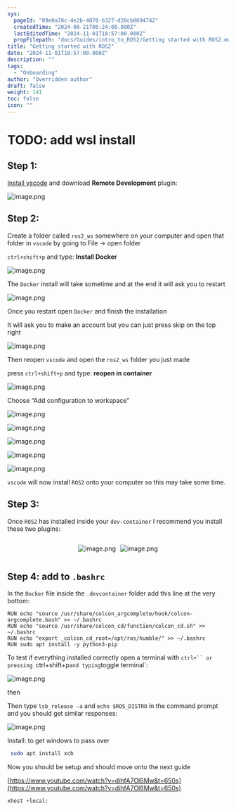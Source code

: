 ```yaml
---
sys:
  pageId: "89e0a78c-4e2b-4070-b327-d28cb0694742"
  createdTime: "2024-08-21T00:24:00.000Z"
  lastEditedTime: "2024-11-01T18:57:00.000Z"
  propFilepath: "docs/Guides/intro_to_ROS2/Getting started with ROS2.md"
title: "Getting started with ROS2"
date: "2024-11-01T18:57:00.000Z"
description: ""
tags:
  - "Onboarding"
author: "Overridden author"
draft: false
weight: 141
toc: false
icon: ""
---
```


# TODO: add wsl install

## Step 1:

[Install vscode](https://code.visualstudio.com/download) and download **Remote Development** plugin:

![image.png](https://prod-files-secure.s3.us-west-2.amazonaws.com/d518164a-d88e-44d1-a4ee-3adb3bd8bce0/efb52993-1881-4a40-b95e-6f020334f022/image.png?X-Amz-Algorithm=AWS4-HMAC-SHA256&X-Amz-Content-Sha256=UNSIGNED-PAYLOAD&X-Amz-Credential=ASIAZI2LB466UUNKHD42%2F20250407%2Fus-west-2%2Fs3%2Faws4_request&X-Amz-Date=20250407T140849Z&X-Amz-Expires=3600&X-Amz-Security-Token=IQoJb3JpZ2luX2VjEOb%2F%2F%2F%2F%2F%2F%2F%2F%2F%2FwEaCXVzLXdlc3QtMiJHMEUCIAgWajJjG7F7nHD7tripsBUmL%2FZbgvG2lmpF4gtp4mlwAiEAw0OEVVOYmJ4wZVBpyt%2Bv91ZO%2Fmmg49n%2FWqVpg6zmyYMq%2FwMIXxAAGgw2Mzc0MjMxODM4MDUiDD4uli7PEqvOQb%2FVcyrcA93abQNRFPeyIJET5v3v5R2CyLlND6UCV6OonuWmvjHXdJ4hJdhWDlS3ft7gjVkhASnxgt4GzD7yH3Nj6JsYkggV5BW9CMKR595x8qtj9moxiPBfwNml7mGbUz0jsyZLsmkFIIdTvwx%2F64A4d7n6rwTL2Wy%2FLnZ1shg5d9MBZuOf9R1M67RyqrOsLxGfLt7IXIg8SBWYXjz%2Fv%2Fs5%2B3h6JUbI6Fzav2lyJolfq88HhV%2FzZI8sl0MMvkLmG8hkPd72jxsg%2BYRjfPxMQOU9eHcE8dVd2y4%2FUg3nSLMDYb2X%2FnSP6nvHAKmNdzeuyxo3h3t2NZvUHt1KWMXsbz1aqsLdCMqyDHDI%2FyHY%2FcDOEr3bRwms00AIj%2FSTllo%2FNY6JVhF%2FG4o6kJg62OnCh7GANSMcmppMf%2Fa6ZIt1ZkNavXqbUkL9OPnOGlYPe11r7GEG5ud2tnfGcCGIxMkX3QHtCdh6yAdwHbPmxDsuRDFLCgYwAqeiHk8AMafNkbxrdtAgtRy3y3yllmDBLkaHC6441ieHDbHjCH7YJkvAoveqjaoUMRh5xYm8d5SFfWkDFSe%2BRPzISXbEtrXOVJT5huehQIIItR5pDPlA2ladGMGv0fBTTamsG6AXwn63SAMFJrMuMOC2z78GOqUBUeM3lp19aSTJKOxOX2VTVFVVzvRQEzig6BMWLCyIHBf%2BVI5i3f52OBpYQyhBdfw913YFUzOrc5%2BTnNVjj%2BlzxN7dyxgpJ7%2F3P46oauBr86ak44YEsDLtmRMkv7P9JaxQxWylW7x1bZ001MAAtz5VWtfY%2BpnhBg69q39CzSLz42RfXbjrw%2FVQAzKXx4LFK3v%2F5AbwH1PfXAl3LONqPsXJjO8GdeCl&X-Amz-Signature=06aa7ecec0b9c6ef643ccffba7a943c3fde45462cc3669c1f76de4d41e5b9b93&X-Amz-SignedHeaders=host&x-id=GetObject)

## Step 2:

Create a folder called `ros2_ws` somewhere on your computer and open that folder in `vscode` by going to File → open folder 

`ctrl+shift+p` and type: **Install Docker**

![image.png](https://prod-files-secure.s3.us-west-2.amazonaws.com/d518164a-d88e-44d1-a4ee-3adb3bd8bce0/2269dc0e-1cd5-47ff-bceb-c04ad9b2eab0/image.png?X-Amz-Algorithm=AWS4-HMAC-SHA256&X-Amz-Content-Sha256=UNSIGNED-PAYLOAD&X-Amz-Credential=ASIAZI2LB466UUNKHD42%2F20250407%2Fus-west-2%2Fs3%2Faws4_request&X-Amz-Date=20250407T140849Z&X-Amz-Expires=3600&X-Amz-Security-Token=IQoJb3JpZ2luX2VjEOb%2F%2F%2F%2F%2F%2F%2F%2F%2F%2FwEaCXVzLXdlc3QtMiJHMEUCIAgWajJjG7F7nHD7tripsBUmL%2FZbgvG2lmpF4gtp4mlwAiEAw0OEVVOYmJ4wZVBpyt%2Bv91ZO%2Fmmg49n%2FWqVpg6zmyYMq%2FwMIXxAAGgw2Mzc0MjMxODM4MDUiDD4uli7PEqvOQb%2FVcyrcA93abQNRFPeyIJET5v3v5R2CyLlND6UCV6OonuWmvjHXdJ4hJdhWDlS3ft7gjVkhASnxgt4GzD7yH3Nj6JsYkggV5BW9CMKR595x8qtj9moxiPBfwNml7mGbUz0jsyZLsmkFIIdTvwx%2F64A4d7n6rwTL2Wy%2FLnZ1shg5d9MBZuOf9R1M67RyqrOsLxGfLt7IXIg8SBWYXjz%2Fv%2Fs5%2B3h6JUbI6Fzav2lyJolfq88HhV%2FzZI8sl0MMvkLmG8hkPd72jxsg%2BYRjfPxMQOU9eHcE8dVd2y4%2FUg3nSLMDYb2X%2FnSP6nvHAKmNdzeuyxo3h3t2NZvUHt1KWMXsbz1aqsLdCMqyDHDI%2FyHY%2FcDOEr3bRwms00AIj%2FSTllo%2FNY6JVhF%2FG4o6kJg62OnCh7GANSMcmppMf%2Fa6ZIt1ZkNavXqbUkL9OPnOGlYPe11r7GEG5ud2tnfGcCGIxMkX3QHtCdh6yAdwHbPmxDsuRDFLCgYwAqeiHk8AMafNkbxrdtAgtRy3y3yllmDBLkaHC6441ieHDbHjCH7YJkvAoveqjaoUMRh5xYm8d5SFfWkDFSe%2BRPzISXbEtrXOVJT5huehQIIItR5pDPlA2ladGMGv0fBTTamsG6AXwn63SAMFJrMuMOC2z78GOqUBUeM3lp19aSTJKOxOX2VTVFVVzvRQEzig6BMWLCyIHBf%2BVI5i3f52OBpYQyhBdfw913YFUzOrc5%2BTnNVjj%2BlzxN7dyxgpJ7%2F3P46oauBr86ak44YEsDLtmRMkv7P9JaxQxWylW7x1bZ001MAAtz5VWtfY%2BpnhBg69q39CzSLz42RfXbjrw%2FVQAzKXx4LFK3v%2F5AbwH1PfXAl3LONqPsXJjO8GdeCl&X-Amz-Signature=0af87a28d88a63349f250de4a3687a6469a108a5efa6e697f59a9cc37db86221&X-Amz-SignedHeaders=host&x-id=GetObject)

The `Docker` install will take sometime and at the end it will ask you to restart

![image.png](https://prod-files-secure.s3.us-west-2.amazonaws.com/d518164a-d88e-44d1-a4ee-3adb3bd8bce0/ed233f78-be33-4b1f-b89c-9c346c0e961e/image.png?X-Amz-Algorithm=AWS4-HMAC-SHA256&X-Amz-Content-Sha256=UNSIGNED-PAYLOAD&X-Amz-Credential=ASIAZI2LB466UUNKHD42%2F20250407%2Fus-west-2%2Fs3%2Faws4_request&X-Amz-Date=20250407T140849Z&X-Amz-Expires=3600&X-Amz-Security-Token=IQoJb3JpZ2luX2VjEOb%2F%2F%2F%2F%2F%2F%2F%2F%2F%2FwEaCXVzLXdlc3QtMiJHMEUCIAgWajJjG7F7nHD7tripsBUmL%2FZbgvG2lmpF4gtp4mlwAiEAw0OEVVOYmJ4wZVBpyt%2Bv91ZO%2Fmmg49n%2FWqVpg6zmyYMq%2FwMIXxAAGgw2Mzc0MjMxODM4MDUiDD4uli7PEqvOQb%2FVcyrcA93abQNRFPeyIJET5v3v5R2CyLlND6UCV6OonuWmvjHXdJ4hJdhWDlS3ft7gjVkhASnxgt4GzD7yH3Nj6JsYkggV5BW9CMKR595x8qtj9moxiPBfwNml7mGbUz0jsyZLsmkFIIdTvwx%2F64A4d7n6rwTL2Wy%2FLnZ1shg5d9MBZuOf9R1M67RyqrOsLxGfLt7IXIg8SBWYXjz%2Fv%2Fs5%2B3h6JUbI6Fzav2lyJolfq88HhV%2FzZI8sl0MMvkLmG8hkPd72jxsg%2BYRjfPxMQOU9eHcE8dVd2y4%2FUg3nSLMDYb2X%2FnSP6nvHAKmNdzeuyxo3h3t2NZvUHt1KWMXsbz1aqsLdCMqyDHDI%2FyHY%2FcDOEr3bRwms00AIj%2FSTllo%2FNY6JVhF%2FG4o6kJg62OnCh7GANSMcmppMf%2Fa6ZIt1ZkNavXqbUkL9OPnOGlYPe11r7GEG5ud2tnfGcCGIxMkX3QHtCdh6yAdwHbPmxDsuRDFLCgYwAqeiHk8AMafNkbxrdtAgtRy3y3yllmDBLkaHC6441ieHDbHjCH7YJkvAoveqjaoUMRh5xYm8d5SFfWkDFSe%2BRPzISXbEtrXOVJT5huehQIIItR5pDPlA2ladGMGv0fBTTamsG6AXwn63SAMFJrMuMOC2z78GOqUBUeM3lp19aSTJKOxOX2VTVFVVzvRQEzig6BMWLCyIHBf%2BVI5i3f52OBpYQyhBdfw913YFUzOrc5%2BTnNVjj%2BlzxN7dyxgpJ7%2F3P46oauBr86ak44YEsDLtmRMkv7P9JaxQxWylW7x1bZ001MAAtz5VWtfY%2BpnhBg69q39CzSLz42RfXbjrw%2FVQAzKXx4LFK3v%2F5AbwH1PfXAl3LONqPsXJjO8GdeCl&X-Amz-Signature=be480e696575b441f286b069875fbe85510da89d772e0c727d442db9a4a21123&X-Amz-SignedHeaders=host&x-id=GetObject)

Once you restart open `Docker` and finish the installation

It will ask you to make an account but you can just press skip on the top right

![image.png](https://prod-files-secure.s3.us-west-2.amazonaws.com/d518164a-d88e-44d1-a4ee-3adb3bd8bce0/21010ad9-1659-4fd9-9f59-9932a09b2a3d/image.png?X-Amz-Algorithm=AWS4-HMAC-SHA256&X-Amz-Content-Sha256=UNSIGNED-PAYLOAD&X-Amz-Credential=ASIAZI2LB466UUNKHD42%2F20250407%2Fus-west-2%2Fs3%2Faws4_request&X-Amz-Date=20250407T140849Z&X-Amz-Expires=3600&X-Amz-Security-Token=IQoJb3JpZ2luX2VjEOb%2F%2F%2F%2F%2F%2F%2F%2F%2F%2FwEaCXVzLXdlc3QtMiJHMEUCIAgWajJjG7F7nHD7tripsBUmL%2FZbgvG2lmpF4gtp4mlwAiEAw0OEVVOYmJ4wZVBpyt%2Bv91ZO%2Fmmg49n%2FWqVpg6zmyYMq%2FwMIXxAAGgw2Mzc0MjMxODM4MDUiDD4uli7PEqvOQb%2FVcyrcA93abQNRFPeyIJET5v3v5R2CyLlND6UCV6OonuWmvjHXdJ4hJdhWDlS3ft7gjVkhASnxgt4GzD7yH3Nj6JsYkggV5BW9CMKR595x8qtj9moxiPBfwNml7mGbUz0jsyZLsmkFIIdTvwx%2F64A4d7n6rwTL2Wy%2FLnZ1shg5d9MBZuOf9R1M67RyqrOsLxGfLt7IXIg8SBWYXjz%2Fv%2Fs5%2B3h6JUbI6Fzav2lyJolfq88HhV%2FzZI8sl0MMvkLmG8hkPd72jxsg%2BYRjfPxMQOU9eHcE8dVd2y4%2FUg3nSLMDYb2X%2FnSP6nvHAKmNdzeuyxo3h3t2NZvUHt1KWMXsbz1aqsLdCMqyDHDI%2FyHY%2FcDOEr3bRwms00AIj%2FSTllo%2FNY6JVhF%2FG4o6kJg62OnCh7GANSMcmppMf%2Fa6ZIt1ZkNavXqbUkL9OPnOGlYPe11r7GEG5ud2tnfGcCGIxMkX3QHtCdh6yAdwHbPmxDsuRDFLCgYwAqeiHk8AMafNkbxrdtAgtRy3y3yllmDBLkaHC6441ieHDbHjCH7YJkvAoveqjaoUMRh5xYm8d5SFfWkDFSe%2BRPzISXbEtrXOVJT5huehQIIItR5pDPlA2ladGMGv0fBTTamsG6AXwn63SAMFJrMuMOC2z78GOqUBUeM3lp19aSTJKOxOX2VTVFVVzvRQEzig6BMWLCyIHBf%2BVI5i3f52OBpYQyhBdfw913YFUzOrc5%2BTnNVjj%2BlzxN7dyxgpJ7%2F3P46oauBr86ak44YEsDLtmRMkv7P9JaxQxWylW7x1bZ001MAAtz5VWtfY%2BpnhBg69q39CzSLz42RfXbjrw%2FVQAzKXx4LFK3v%2F5AbwH1PfXAl3LONqPsXJjO8GdeCl&X-Amz-Signature=79758e43f61614be8572ea4c0fd71aa5a5f32bb6ebd007730639a19723257e42&X-Amz-SignedHeaders=host&x-id=GetObject)

Then reopen `vscode` and open the `ros2_ws` folder you just made

press `ctrl+shift+p` and type: **reopen in container**

![image.png](https://prod-files-secure.s3.us-west-2.amazonaws.com/d518164a-d88e-44d1-a4ee-3adb3bd8bce0/4e93b8c2-41ad-488c-8095-c74205196118/image.png?X-Amz-Algorithm=AWS4-HMAC-SHA256&X-Amz-Content-Sha256=UNSIGNED-PAYLOAD&X-Amz-Credential=ASIAZI2LB466UUNKHD42%2F20250407%2Fus-west-2%2Fs3%2Faws4_request&X-Amz-Date=20250407T140849Z&X-Amz-Expires=3600&X-Amz-Security-Token=IQoJb3JpZ2luX2VjEOb%2F%2F%2F%2F%2F%2F%2F%2F%2F%2FwEaCXVzLXdlc3QtMiJHMEUCIAgWajJjG7F7nHD7tripsBUmL%2FZbgvG2lmpF4gtp4mlwAiEAw0OEVVOYmJ4wZVBpyt%2Bv91ZO%2Fmmg49n%2FWqVpg6zmyYMq%2FwMIXxAAGgw2Mzc0MjMxODM4MDUiDD4uli7PEqvOQb%2FVcyrcA93abQNRFPeyIJET5v3v5R2CyLlND6UCV6OonuWmvjHXdJ4hJdhWDlS3ft7gjVkhASnxgt4GzD7yH3Nj6JsYkggV5BW9CMKR595x8qtj9moxiPBfwNml7mGbUz0jsyZLsmkFIIdTvwx%2F64A4d7n6rwTL2Wy%2FLnZ1shg5d9MBZuOf9R1M67RyqrOsLxGfLt7IXIg8SBWYXjz%2Fv%2Fs5%2B3h6JUbI6Fzav2lyJolfq88HhV%2FzZI8sl0MMvkLmG8hkPd72jxsg%2BYRjfPxMQOU9eHcE8dVd2y4%2FUg3nSLMDYb2X%2FnSP6nvHAKmNdzeuyxo3h3t2NZvUHt1KWMXsbz1aqsLdCMqyDHDI%2FyHY%2FcDOEr3bRwms00AIj%2FSTllo%2FNY6JVhF%2FG4o6kJg62OnCh7GANSMcmppMf%2Fa6ZIt1ZkNavXqbUkL9OPnOGlYPe11r7GEG5ud2tnfGcCGIxMkX3QHtCdh6yAdwHbPmxDsuRDFLCgYwAqeiHk8AMafNkbxrdtAgtRy3y3yllmDBLkaHC6441ieHDbHjCH7YJkvAoveqjaoUMRh5xYm8d5SFfWkDFSe%2BRPzISXbEtrXOVJT5huehQIIItR5pDPlA2ladGMGv0fBTTamsG6AXwn63SAMFJrMuMOC2z78GOqUBUeM3lp19aSTJKOxOX2VTVFVVzvRQEzig6BMWLCyIHBf%2BVI5i3f52OBpYQyhBdfw913YFUzOrc5%2BTnNVjj%2BlzxN7dyxgpJ7%2F3P46oauBr86ak44YEsDLtmRMkv7P9JaxQxWylW7x1bZ001MAAtz5VWtfY%2BpnhBg69q39CzSLz42RfXbjrw%2FVQAzKXx4LFK3v%2F5AbwH1PfXAl3LONqPsXJjO8GdeCl&X-Amz-Signature=c8e54e544a890c070e535fb5a3f54aa186f86917d16253ad6a9035adfbb66f5b&X-Amz-SignedHeaders=host&x-id=GetObject)

Choose “Add configuration to workspace”

![image.png](https://prod-files-secure.s3.us-west-2.amazonaws.com/d518164a-d88e-44d1-a4ee-3adb3bd8bce0/9560b282-5060-4989-ba37-97e7b2c22476/image.png?X-Amz-Algorithm=AWS4-HMAC-SHA256&X-Amz-Content-Sha256=UNSIGNED-PAYLOAD&X-Amz-Credential=ASIAZI2LB466UUNKHD42%2F20250407%2Fus-west-2%2Fs3%2Faws4_request&X-Amz-Date=20250407T140849Z&X-Amz-Expires=3600&X-Amz-Security-Token=IQoJb3JpZ2luX2VjEOb%2F%2F%2F%2F%2F%2F%2F%2F%2F%2FwEaCXVzLXdlc3QtMiJHMEUCIAgWajJjG7F7nHD7tripsBUmL%2FZbgvG2lmpF4gtp4mlwAiEAw0OEVVOYmJ4wZVBpyt%2Bv91ZO%2Fmmg49n%2FWqVpg6zmyYMq%2FwMIXxAAGgw2Mzc0MjMxODM4MDUiDD4uli7PEqvOQb%2FVcyrcA93abQNRFPeyIJET5v3v5R2CyLlND6UCV6OonuWmvjHXdJ4hJdhWDlS3ft7gjVkhASnxgt4GzD7yH3Nj6JsYkggV5BW9CMKR595x8qtj9moxiPBfwNml7mGbUz0jsyZLsmkFIIdTvwx%2F64A4d7n6rwTL2Wy%2FLnZ1shg5d9MBZuOf9R1M67RyqrOsLxGfLt7IXIg8SBWYXjz%2Fv%2Fs5%2B3h6JUbI6Fzav2lyJolfq88HhV%2FzZI8sl0MMvkLmG8hkPd72jxsg%2BYRjfPxMQOU9eHcE8dVd2y4%2FUg3nSLMDYb2X%2FnSP6nvHAKmNdzeuyxo3h3t2NZvUHt1KWMXsbz1aqsLdCMqyDHDI%2FyHY%2FcDOEr3bRwms00AIj%2FSTllo%2FNY6JVhF%2FG4o6kJg62OnCh7GANSMcmppMf%2Fa6ZIt1ZkNavXqbUkL9OPnOGlYPe11r7GEG5ud2tnfGcCGIxMkX3QHtCdh6yAdwHbPmxDsuRDFLCgYwAqeiHk8AMafNkbxrdtAgtRy3y3yllmDBLkaHC6441ieHDbHjCH7YJkvAoveqjaoUMRh5xYm8d5SFfWkDFSe%2BRPzISXbEtrXOVJT5huehQIIItR5pDPlA2ladGMGv0fBTTamsG6AXwn63SAMFJrMuMOC2z78GOqUBUeM3lp19aSTJKOxOX2VTVFVVzvRQEzig6BMWLCyIHBf%2BVI5i3f52OBpYQyhBdfw913YFUzOrc5%2BTnNVjj%2BlzxN7dyxgpJ7%2F3P46oauBr86ak44YEsDLtmRMkv7P9JaxQxWylW7x1bZ001MAAtz5VWtfY%2BpnhBg69q39CzSLz42RfXbjrw%2FVQAzKXx4LFK3v%2F5AbwH1PfXAl3LONqPsXJjO8GdeCl&X-Amz-Signature=f3d3db71748740b8323faa1ca82a313778c9a6f7ae13c03d34e846cfa321e360&X-Amz-SignedHeaders=host&x-id=GetObject)

![image.png](https://prod-files-secure.s3.us-west-2.amazonaws.com/d518164a-d88e-44d1-a4ee-3adb3bd8bce0/2ee63f81-886b-48e8-a553-dc6e5eac99e4/image.png?X-Amz-Algorithm=AWS4-HMAC-SHA256&X-Amz-Content-Sha256=UNSIGNED-PAYLOAD&X-Amz-Credential=ASIAZI2LB466UUNKHD42%2F20250407%2Fus-west-2%2Fs3%2Faws4_request&X-Amz-Date=20250407T140849Z&X-Amz-Expires=3600&X-Amz-Security-Token=IQoJb3JpZ2luX2VjEOb%2F%2F%2F%2F%2F%2F%2F%2F%2F%2FwEaCXVzLXdlc3QtMiJHMEUCIAgWajJjG7F7nHD7tripsBUmL%2FZbgvG2lmpF4gtp4mlwAiEAw0OEVVOYmJ4wZVBpyt%2Bv91ZO%2Fmmg49n%2FWqVpg6zmyYMq%2FwMIXxAAGgw2Mzc0MjMxODM4MDUiDD4uli7PEqvOQb%2FVcyrcA93abQNRFPeyIJET5v3v5R2CyLlND6UCV6OonuWmvjHXdJ4hJdhWDlS3ft7gjVkhASnxgt4GzD7yH3Nj6JsYkggV5BW9CMKR595x8qtj9moxiPBfwNml7mGbUz0jsyZLsmkFIIdTvwx%2F64A4d7n6rwTL2Wy%2FLnZ1shg5d9MBZuOf9R1M67RyqrOsLxGfLt7IXIg8SBWYXjz%2Fv%2Fs5%2B3h6JUbI6Fzav2lyJolfq88HhV%2FzZI8sl0MMvkLmG8hkPd72jxsg%2BYRjfPxMQOU9eHcE8dVd2y4%2FUg3nSLMDYb2X%2FnSP6nvHAKmNdzeuyxo3h3t2NZvUHt1KWMXsbz1aqsLdCMqyDHDI%2FyHY%2FcDOEr3bRwms00AIj%2FSTllo%2FNY6JVhF%2FG4o6kJg62OnCh7GANSMcmppMf%2Fa6ZIt1ZkNavXqbUkL9OPnOGlYPe11r7GEG5ud2tnfGcCGIxMkX3QHtCdh6yAdwHbPmxDsuRDFLCgYwAqeiHk8AMafNkbxrdtAgtRy3y3yllmDBLkaHC6441ieHDbHjCH7YJkvAoveqjaoUMRh5xYm8d5SFfWkDFSe%2BRPzISXbEtrXOVJT5huehQIIItR5pDPlA2ladGMGv0fBTTamsG6AXwn63SAMFJrMuMOC2z78GOqUBUeM3lp19aSTJKOxOX2VTVFVVzvRQEzig6BMWLCyIHBf%2BVI5i3f52OBpYQyhBdfw913YFUzOrc5%2BTnNVjj%2BlzxN7dyxgpJ7%2F3P46oauBr86ak44YEsDLtmRMkv7P9JaxQxWylW7x1bZ001MAAtz5VWtfY%2BpnhBg69q39CzSLz42RfXbjrw%2FVQAzKXx4LFK3v%2F5AbwH1PfXAl3LONqPsXJjO8GdeCl&X-Amz-Signature=5f9e96d3e56bafae3a5d418a46ee65abd7cec9b66e0d4d3d6f2f91ca268c5fe2&X-Amz-SignedHeaders=host&x-id=GetObject)

![image.png](https://prod-files-secure.s3.us-west-2.amazonaws.com/d518164a-d88e-44d1-a4ee-3adb3bd8bce0/ae1580b2-b048-407e-aed9-b584224a7a04/image.png?X-Amz-Algorithm=AWS4-HMAC-SHA256&X-Amz-Content-Sha256=UNSIGNED-PAYLOAD&X-Amz-Credential=ASIAZI2LB466UUNKHD42%2F20250407%2Fus-west-2%2Fs3%2Faws4_request&X-Amz-Date=20250407T140849Z&X-Amz-Expires=3600&X-Amz-Security-Token=IQoJb3JpZ2luX2VjEOb%2F%2F%2F%2F%2F%2F%2F%2F%2F%2FwEaCXVzLXdlc3QtMiJHMEUCIAgWajJjG7F7nHD7tripsBUmL%2FZbgvG2lmpF4gtp4mlwAiEAw0OEVVOYmJ4wZVBpyt%2Bv91ZO%2Fmmg49n%2FWqVpg6zmyYMq%2FwMIXxAAGgw2Mzc0MjMxODM4MDUiDD4uli7PEqvOQb%2FVcyrcA93abQNRFPeyIJET5v3v5R2CyLlND6UCV6OonuWmvjHXdJ4hJdhWDlS3ft7gjVkhASnxgt4GzD7yH3Nj6JsYkggV5BW9CMKR595x8qtj9moxiPBfwNml7mGbUz0jsyZLsmkFIIdTvwx%2F64A4d7n6rwTL2Wy%2FLnZ1shg5d9MBZuOf9R1M67RyqrOsLxGfLt7IXIg8SBWYXjz%2Fv%2Fs5%2B3h6JUbI6Fzav2lyJolfq88HhV%2FzZI8sl0MMvkLmG8hkPd72jxsg%2BYRjfPxMQOU9eHcE8dVd2y4%2FUg3nSLMDYb2X%2FnSP6nvHAKmNdzeuyxo3h3t2NZvUHt1KWMXsbz1aqsLdCMqyDHDI%2FyHY%2FcDOEr3bRwms00AIj%2FSTllo%2FNY6JVhF%2FG4o6kJg62OnCh7GANSMcmppMf%2Fa6ZIt1ZkNavXqbUkL9OPnOGlYPe11r7GEG5ud2tnfGcCGIxMkX3QHtCdh6yAdwHbPmxDsuRDFLCgYwAqeiHk8AMafNkbxrdtAgtRy3y3yllmDBLkaHC6441ieHDbHjCH7YJkvAoveqjaoUMRh5xYm8d5SFfWkDFSe%2BRPzISXbEtrXOVJT5huehQIIItR5pDPlA2ladGMGv0fBTTamsG6AXwn63SAMFJrMuMOC2z78GOqUBUeM3lp19aSTJKOxOX2VTVFVVzvRQEzig6BMWLCyIHBf%2BVI5i3f52OBpYQyhBdfw913YFUzOrc5%2BTnNVjj%2BlzxN7dyxgpJ7%2F3P46oauBr86ak44YEsDLtmRMkv7P9JaxQxWylW7x1bZ001MAAtz5VWtfY%2BpnhBg69q39CzSLz42RfXbjrw%2FVQAzKXx4LFK3v%2F5AbwH1PfXAl3LONqPsXJjO8GdeCl&X-Amz-Signature=1dca2f52ee760df05a6121de39e2bacdf78dd2d2e62f1ad839ea6f3d153fb9aa&X-Amz-SignedHeaders=host&x-id=GetObject)

![image.png](https://prod-files-secure.s3.us-west-2.amazonaws.com/d518164a-d88e-44d1-a4ee-3adb3bd8bce0/53255b28-f75e-430f-b9e3-c0ac8577e42b/image.png?X-Amz-Algorithm=AWS4-HMAC-SHA256&X-Amz-Content-Sha256=UNSIGNED-PAYLOAD&X-Amz-Credential=ASIAZI2LB466UUNKHD42%2F20250407%2Fus-west-2%2Fs3%2Faws4_request&X-Amz-Date=20250407T140849Z&X-Amz-Expires=3600&X-Amz-Security-Token=IQoJb3JpZ2luX2VjEOb%2F%2F%2F%2F%2F%2F%2F%2F%2F%2FwEaCXVzLXdlc3QtMiJHMEUCIAgWajJjG7F7nHD7tripsBUmL%2FZbgvG2lmpF4gtp4mlwAiEAw0OEVVOYmJ4wZVBpyt%2Bv91ZO%2Fmmg49n%2FWqVpg6zmyYMq%2FwMIXxAAGgw2Mzc0MjMxODM4MDUiDD4uli7PEqvOQb%2FVcyrcA93abQNRFPeyIJET5v3v5R2CyLlND6UCV6OonuWmvjHXdJ4hJdhWDlS3ft7gjVkhASnxgt4GzD7yH3Nj6JsYkggV5BW9CMKR595x8qtj9moxiPBfwNml7mGbUz0jsyZLsmkFIIdTvwx%2F64A4d7n6rwTL2Wy%2FLnZ1shg5d9MBZuOf9R1M67RyqrOsLxGfLt7IXIg8SBWYXjz%2Fv%2Fs5%2B3h6JUbI6Fzav2lyJolfq88HhV%2FzZI8sl0MMvkLmG8hkPd72jxsg%2BYRjfPxMQOU9eHcE8dVd2y4%2FUg3nSLMDYb2X%2FnSP6nvHAKmNdzeuyxo3h3t2NZvUHt1KWMXsbz1aqsLdCMqyDHDI%2FyHY%2FcDOEr3bRwms00AIj%2FSTllo%2FNY6JVhF%2FG4o6kJg62OnCh7GANSMcmppMf%2Fa6ZIt1ZkNavXqbUkL9OPnOGlYPe11r7GEG5ud2tnfGcCGIxMkX3QHtCdh6yAdwHbPmxDsuRDFLCgYwAqeiHk8AMafNkbxrdtAgtRy3y3yllmDBLkaHC6441ieHDbHjCH7YJkvAoveqjaoUMRh5xYm8d5SFfWkDFSe%2BRPzISXbEtrXOVJT5huehQIIItR5pDPlA2ladGMGv0fBTTamsG6AXwn63SAMFJrMuMOC2z78GOqUBUeM3lp19aSTJKOxOX2VTVFVVzvRQEzig6BMWLCyIHBf%2BVI5i3f52OBpYQyhBdfw913YFUzOrc5%2BTnNVjj%2BlzxN7dyxgpJ7%2F3P46oauBr86ak44YEsDLtmRMkv7P9JaxQxWylW7x1bZ001MAAtz5VWtfY%2BpnhBg69q39CzSLz42RfXbjrw%2FVQAzKXx4LFK3v%2F5AbwH1PfXAl3LONqPsXJjO8GdeCl&X-Amz-Signature=20dd11f6101b9277e32b1430853d68bf9f78b206dbc015aa86ddfcf1b815ebd7&X-Amz-SignedHeaders=host&x-id=GetObject)

![image.png](https://prod-files-secure.s3.us-west-2.amazonaws.com/d518164a-d88e-44d1-a4ee-3adb3bd8bce0/7c562767-5af9-4ffb-97d1-327bcdf4ee00/image.png?X-Amz-Algorithm=AWS4-HMAC-SHA256&X-Amz-Content-Sha256=UNSIGNED-PAYLOAD&X-Amz-Credential=ASIAZI2LB466UUNKHD42%2F20250407%2Fus-west-2%2Fs3%2Faws4_request&X-Amz-Date=20250407T140849Z&X-Amz-Expires=3600&X-Amz-Security-Token=IQoJb3JpZ2luX2VjEOb%2F%2F%2F%2F%2F%2F%2F%2F%2F%2FwEaCXVzLXdlc3QtMiJHMEUCIAgWajJjG7F7nHD7tripsBUmL%2FZbgvG2lmpF4gtp4mlwAiEAw0OEVVOYmJ4wZVBpyt%2Bv91ZO%2Fmmg49n%2FWqVpg6zmyYMq%2FwMIXxAAGgw2Mzc0MjMxODM4MDUiDD4uli7PEqvOQb%2FVcyrcA93abQNRFPeyIJET5v3v5R2CyLlND6UCV6OonuWmvjHXdJ4hJdhWDlS3ft7gjVkhASnxgt4GzD7yH3Nj6JsYkggV5BW9CMKR595x8qtj9moxiPBfwNml7mGbUz0jsyZLsmkFIIdTvwx%2F64A4d7n6rwTL2Wy%2FLnZ1shg5d9MBZuOf9R1M67RyqrOsLxGfLt7IXIg8SBWYXjz%2Fv%2Fs5%2B3h6JUbI6Fzav2lyJolfq88HhV%2FzZI8sl0MMvkLmG8hkPd72jxsg%2BYRjfPxMQOU9eHcE8dVd2y4%2FUg3nSLMDYb2X%2FnSP6nvHAKmNdzeuyxo3h3t2NZvUHt1KWMXsbz1aqsLdCMqyDHDI%2FyHY%2FcDOEr3bRwms00AIj%2FSTllo%2FNY6JVhF%2FG4o6kJg62OnCh7GANSMcmppMf%2Fa6ZIt1ZkNavXqbUkL9OPnOGlYPe11r7GEG5ud2tnfGcCGIxMkX3QHtCdh6yAdwHbPmxDsuRDFLCgYwAqeiHk8AMafNkbxrdtAgtRy3y3yllmDBLkaHC6441ieHDbHjCH7YJkvAoveqjaoUMRh5xYm8d5SFfWkDFSe%2BRPzISXbEtrXOVJT5huehQIIItR5pDPlA2ladGMGv0fBTTamsG6AXwn63SAMFJrMuMOC2z78GOqUBUeM3lp19aSTJKOxOX2VTVFVVzvRQEzig6BMWLCyIHBf%2BVI5i3f52OBpYQyhBdfw913YFUzOrc5%2BTnNVjj%2BlzxN7dyxgpJ7%2F3P46oauBr86ak44YEsDLtmRMkv7P9JaxQxWylW7x1bZ001MAAtz5VWtfY%2BpnhBg69q39CzSLz42RfXbjrw%2FVQAzKXx4LFK3v%2F5AbwH1PfXAl3LONqPsXJjO8GdeCl&X-Amz-Signature=a96607b8378b0bcf9fcc1375fa1c44462785a5994a5f63df9db4f220d837d2d5&X-Amz-SignedHeaders=host&x-id=GetObject)

`vscode` will now install `ROS2` onto your computer so this may take some time.

## Step 3:

Once `ROS2` has installed inside your `dev-container` I recommend you install these two plugins:

<div style="display: flex;flex-direction: row; column-gap:10px; max-width: 630px;justify-content: center;">
<div>

![image.png](https://prod-files-secure.s3.us-west-2.amazonaws.com/d518164a-d88e-44d1-a4ee-3adb3bd8bce0/3fc3d550-5a54-4ba1-ba6b-faa01cdb7369/image.png?X-Amz-Algorithm=AWS4-HMAC-SHA256&X-Amz-Content-Sha256=UNSIGNED-PAYLOAD&X-Amz-Credential=ASIAZI2LB466VI4YI5WQ%2F20250407%2Fus-west-2%2Fs3%2Faws4_request&X-Amz-Date=20250407T140900Z&X-Amz-Expires=3600&X-Amz-Security-Token=IQoJb3JpZ2luX2VjEOb%2F%2F%2F%2F%2F%2F%2F%2F%2F%2FwEaCXVzLXdlc3QtMiJHMEUCIQCIKuXNmwQGyDvSDQNzV6u8q7y6PQYnSdcBGlkUWnDB6AIgN%2B%2F%2B9IsKKkvNly%2Fz3kQOlBklcq5K0YzWWXqfNZESReMq%2FwMIXxAAGgw2Mzc0MjMxODM4MDUiDBel3yp8C%2BbNYLpMkyrcAwvy69mddibYfY%2FWLh4vuihqN5bkpgofjAFprbaps1aksMBBntPrpfqVw7xPaY%2Bcbx8CihvDhAazafjer2G9%2B1C12DYRXPa2Id5ABUW8NoOZIuNDws%2Bx%2F51IvG9nxJ624QPWrAWcFw9%2Flg9Ov7FwwS2hnrfFuDwrEB3g%2FQyjscNTB%2FflnEK%2BslJgZ0b1icjXIwrzoe1A6BHc1ONrbFDGGLiODImhHelgv2HAbw5IRYQBUiW2QLbcCfBNXPiXKoxcDKqhPMmUzaQk7PhTiXdXIVe0AK6led4F0UJ2ytPSDUTd%2F6JC6OBd4kUhBRFWxNXn7%2FGbywgSZhWskW1aPJ9Rd3aNmYas%2FKpNeL9JvDpLlOUr8dshj0sIlxa%2BZjFlYC87hs2Z8l1ndX6b43oSNsLpuHtwmCBTPl04eoDF%2Fs21f9XkdYJyO4SzQJNQoEc5GTLuEmvhsPmTya6fznJWngQ5lFhA1PxKnfo0djvGP3TmcQcdPgfhGeA58fSjaZwYKMjYDobiztrg26N2GgAhpWwH2WJAlKeO%2F4bp77z%2FXnu0dtVAVWE4teejuz7L6DBgIkqvVdXmsfg1irlqGqZklBYcVTFT59v1mkSBff3vx9XrFVjxz%2FGNdQIo3ZX4XjRmMK63z78GOqUB%2BUuHn02SLbYvHGKDcne33CFBZ3CzBGGK91PSIXiSMZRqWTxEkJlMVV17qUFd%2FCZ7SYtAcWcZXnL6nNPHtcmTm7dN3FQLheiq8U1TO3kL1oiDFpOIXuMS%2BIUNC29pLq32D2R9TK76HXuzkXR%2FG1FrjCtYlmcOV4BdlCo4JV2KeDLgr3vWw2cvG7E2a%2BL4G1bx7g6wpwDVgBnAJsa2h2o1tyvRG97t&X-Amz-Signature=2e8464426700d2591038145c7e2b5ef23729dee6a5e9d115242943feaf55c1ad&X-Amz-SignedHeaders=host&x-id=GetObject)

</div>
<div>

![image.png](https://prod-files-secure.s3.us-west-2.amazonaws.com/d518164a-d88e-44d1-a4ee-3adb3bd8bce0/d994cc66-13c2-4093-a5a3-f84cf4601a82/image.png?X-Amz-Algorithm=AWS4-HMAC-SHA256&X-Amz-Content-Sha256=UNSIGNED-PAYLOAD&X-Amz-Credential=ASIAZI2LB4666C74ZWYI%2F20250407%2Fus-west-2%2Fs3%2Faws4_request&X-Amz-Date=20250407T140901Z&X-Amz-Expires=3600&X-Amz-Security-Token=IQoJb3JpZ2luX2VjEOb%2F%2F%2F%2F%2F%2F%2F%2F%2F%2FwEaCXVzLXdlc3QtMiJGMEQCID4hnDYrw5X%2FAhbsjMZjEyiVq06S3%2BEe55O9ee5x1P8PAiBEaylARyDjAWn09LMUE3KQMdyKUygi%2Bt2saLuVCOhH9Cr%2FAwhfEAAaDDYzNzQyMzE4MzgwNSIMo59vlo3lJiF0P%2F3ZKtwDQ8kRnpF1aR%2B8irA72XhUWCQAcbEQ2LDSdsaQXGlLXfBhR5JX0%2FlwkGnZHb2wG4BR28E6yXmMVEYMhdnYvthv8Cuw5TR48wN83lE0IVDIj1TsmtxunqAFXYatNGYjcb%2BGl3xTL3Rk8CzSg13ifhMYn3RhdjmOrXYYJ0hTT9HjfakgqjEprkm6eWv0hF2aGY7Y7LKipAm3xxM%2Be7ebOl6uOgOVeHfHY4NDngVzOcvfns43vsWMYdQ5LCQgb0L92Al%2FbTLplJcJc7JbPtQY3HobaHwXxCd%2FyHUkwngC9ZZGDHyjQZ%2FAOFKRYQXPWP3atNm%2BjseHXnhSecWscmpwER0HBlw8xIkAli%2Bf1GncFIQHzhe8ajNHq38HMcXXFZfTaTz9cUXWhD7ATUoaOY%2Bgzf%2BI3xMQcJeu1%2Fp6fHW%2FSShf3CxJPmIJ%2FCXRuIjE8KC1kZFrAwA1HtFnAoH94y0v1I2jAy7unoOqZ%2BV4Dsv%2B3zEzT5vmhuC6kOtzDMTwcYqq8mRD%2BTi1NZmKRaA%2BaK%2FaQ5XfYZOPoVSzANKKTuUhf7kqMNFC%2BEfLnfqd85wxncvY4SwSHinlg0%2Fku6x5oN0zM8CV7RQLdeEwwPmhrhDinnWYCobDy5by8cWpj6CNrWYwoLfPvwY6pgHmv%2FgGqxdiQQonM69oqI6lxKYlxlXKJ3cdOipkQ0xbE9Kj6S7q5d6my1VqYi4ZMKqP0iBynnr3JVveWqYWJ%2Fg%2FJ%2BVAT0RitQvy49%2BrmqOvpKO%2BHW05WDgP5WmcPTn23KKmKCREzpDPYm00B65kUmFR3lPS5LEp3btrzEHzCNJKawDHmRtsnyhLQWuNE7NVV%2FJwKOh%2FXFbA2HH95Il9MvwLA7BENFoj&X-Amz-Signature=9bf74f1c8768c0ad6defe022d44ecb2d575fde2e319d5f8955eef632e931905a&X-Amz-SignedHeaders=host&x-id=GetObject)

</div>
</div>

## Step 4: add to `.bashrc`

In the `Docker` file inside the `.devcontainer` folder add this line at the very bottom: 

```docker
RUN echo "source /usr/share/colcon_argcomplete/hook/colcon-argcomplete.bash" >> ~/.bashrc
RUN echo "source /usr/share/colcon_cd/function/colcon_cd.sh" >> ~/.bashrc
RUN echo "export _colcon_cd_root=/opt/ros/humble/" >> ~/.bashrc
RUN sudo apt install -y python3-pip 
```

To test if everything installed correctly open a terminal with `ctrl+`` or pressing `ctrl+shift+p` and typing `toggle terminal`:

![image.png](https://prod-files-secure.s3.us-west-2.amazonaws.com/d518164a-d88e-44d1-a4ee-3adb3bd8bce0/6a4943d8-b04e-4c02-9a58-775f3384d1a5/image.png?X-Amz-Algorithm=AWS4-HMAC-SHA256&X-Amz-Content-Sha256=UNSIGNED-PAYLOAD&X-Amz-Credential=ASIAZI2LB466UUNKHD42%2F20250407%2Fus-west-2%2Fs3%2Faws4_request&X-Amz-Date=20250407T140849Z&X-Amz-Expires=3600&X-Amz-Security-Token=IQoJb3JpZ2luX2VjEOb%2F%2F%2F%2F%2F%2F%2F%2F%2F%2FwEaCXVzLXdlc3QtMiJHMEUCIAgWajJjG7F7nHD7tripsBUmL%2FZbgvG2lmpF4gtp4mlwAiEAw0OEVVOYmJ4wZVBpyt%2Bv91ZO%2Fmmg49n%2FWqVpg6zmyYMq%2FwMIXxAAGgw2Mzc0MjMxODM4MDUiDD4uli7PEqvOQb%2FVcyrcA93abQNRFPeyIJET5v3v5R2CyLlND6UCV6OonuWmvjHXdJ4hJdhWDlS3ft7gjVkhASnxgt4GzD7yH3Nj6JsYkggV5BW9CMKR595x8qtj9moxiPBfwNml7mGbUz0jsyZLsmkFIIdTvwx%2F64A4d7n6rwTL2Wy%2FLnZ1shg5d9MBZuOf9R1M67RyqrOsLxGfLt7IXIg8SBWYXjz%2Fv%2Fs5%2B3h6JUbI6Fzav2lyJolfq88HhV%2FzZI8sl0MMvkLmG8hkPd72jxsg%2BYRjfPxMQOU9eHcE8dVd2y4%2FUg3nSLMDYb2X%2FnSP6nvHAKmNdzeuyxo3h3t2NZvUHt1KWMXsbz1aqsLdCMqyDHDI%2FyHY%2FcDOEr3bRwms00AIj%2FSTllo%2FNY6JVhF%2FG4o6kJg62OnCh7GANSMcmppMf%2Fa6ZIt1ZkNavXqbUkL9OPnOGlYPe11r7GEG5ud2tnfGcCGIxMkX3QHtCdh6yAdwHbPmxDsuRDFLCgYwAqeiHk8AMafNkbxrdtAgtRy3y3yllmDBLkaHC6441ieHDbHjCH7YJkvAoveqjaoUMRh5xYm8d5SFfWkDFSe%2BRPzISXbEtrXOVJT5huehQIIItR5pDPlA2ladGMGv0fBTTamsG6AXwn63SAMFJrMuMOC2z78GOqUBUeM3lp19aSTJKOxOX2VTVFVVzvRQEzig6BMWLCyIHBf%2BVI5i3f52OBpYQyhBdfw913YFUzOrc5%2BTnNVjj%2BlzxN7dyxgpJ7%2F3P46oauBr86ak44YEsDLtmRMkv7P9JaxQxWylW7x1bZ001MAAtz5VWtfY%2BpnhBg69q39CzSLz42RfXbjrw%2FVQAzKXx4LFK3v%2F5AbwH1PfXAl3LONqPsXJjO8GdeCl&X-Amz-Signature=39b7597acb5bf32095e36c4cd85901b9089f21a5c5516b0d2f8bb3653d7307ef&X-Amz-SignedHeaders=host&x-id=GetObject)

then 

Then type `lsb_release -a` and `echo $ROS_DISTRO` in the command prompt and you should get similar responses:

![image.png](https://prod-files-secure.s3.us-west-2.amazonaws.com/d518164a-d88e-44d1-a4ee-3adb3bd8bce0/3e635dec-a805-4e85-8b9e-d000e5b71a4e/image.png?X-Amz-Algorithm=AWS4-HMAC-SHA256&X-Amz-Content-Sha256=UNSIGNED-PAYLOAD&X-Amz-Credential=ASIAZI2LB466UUNKHD42%2F20250407%2Fus-west-2%2Fs3%2Faws4_request&X-Amz-Date=20250407T140849Z&X-Amz-Expires=3600&X-Amz-Security-Token=IQoJb3JpZ2luX2VjEOb%2F%2F%2F%2F%2F%2F%2F%2F%2F%2FwEaCXVzLXdlc3QtMiJHMEUCIAgWajJjG7F7nHD7tripsBUmL%2FZbgvG2lmpF4gtp4mlwAiEAw0OEVVOYmJ4wZVBpyt%2Bv91ZO%2Fmmg49n%2FWqVpg6zmyYMq%2FwMIXxAAGgw2Mzc0MjMxODM4MDUiDD4uli7PEqvOQb%2FVcyrcA93abQNRFPeyIJET5v3v5R2CyLlND6UCV6OonuWmvjHXdJ4hJdhWDlS3ft7gjVkhASnxgt4GzD7yH3Nj6JsYkggV5BW9CMKR595x8qtj9moxiPBfwNml7mGbUz0jsyZLsmkFIIdTvwx%2F64A4d7n6rwTL2Wy%2FLnZ1shg5d9MBZuOf9R1M67RyqrOsLxGfLt7IXIg8SBWYXjz%2Fv%2Fs5%2B3h6JUbI6Fzav2lyJolfq88HhV%2FzZI8sl0MMvkLmG8hkPd72jxsg%2BYRjfPxMQOU9eHcE8dVd2y4%2FUg3nSLMDYb2X%2FnSP6nvHAKmNdzeuyxo3h3t2NZvUHt1KWMXsbz1aqsLdCMqyDHDI%2FyHY%2FcDOEr3bRwms00AIj%2FSTllo%2FNY6JVhF%2FG4o6kJg62OnCh7GANSMcmppMf%2Fa6ZIt1ZkNavXqbUkL9OPnOGlYPe11r7GEG5ud2tnfGcCGIxMkX3QHtCdh6yAdwHbPmxDsuRDFLCgYwAqeiHk8AMafNkbxrdtAgtRy3y3yllmDBLkaHC6441ieHDbHjCH7YJkvAoveqjaoUMRh5xYm8d5SFfWkDFSe%2BRPzISXbEtrXOVJT5huehQIIItR5pDPlA2ladGMGv0fBTTamsG6AXwn63SAMFJrMuMOC2z78GOqUBUeM3lp19aSTJKOxOX2VTVFVVzvRQEzig6BMWLCyIHBf%2BVI5i3f52OBpYQyhBdfw913YFUzOrc5%2BTnNVjj%2BlzxN7dyxgpJ7%2F3P46oauBr86ak44YEsDLtmRMkv7P9JaxQxWylW7x1bZ001MAAtz5VWtfY%2BpnhBg69q39CzSLz42RfXbjrw%2FVQAzKXx4LFK3v%2F5AbwH1PfXAl3LONqPsXJjO8GdeCl&X-Amz-Signature=b521fed534b083e88a2d145f40a1bfdcac8f6f596a554da5f0a9c1d71e0c8553&X-Amz-SignedHeaders=host&x-id=GetObject)

Install:  to get windows to pass over

```bash
 sudo apt install xcb
```

Now you should be setup and should move onto the next guide 

[https://www.youtube.com/watch?v=dihfA7Ol6Mw&t=650s](https://www.youtube.com/watch?v=dihfA7Ol6Mw&t=650s)

```python
xhost +local:
```
